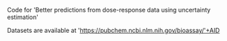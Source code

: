 Code for 'Better predictions from dose-response data using uncertainty estimation'

Datasets are available at 'https://pubchem.ncbi.nlm.nih.gov/bioassay/'+AID
